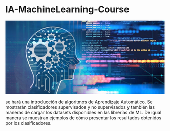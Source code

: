 # IA-MachineLearning-Course
![](https://github.com/YESUBZERO/IA-MachineLearning-Course/blob/main/git.png)

se hará una introducción de algoritmos de Aprendizaje Automático. Se mostrarán clasificadores 
supervisados y no supervisados y también las maneras de cargar los datasets disponibles en las 
librerías de ML. De igual manera se muestran ejemplos de cómo presentar los resultados obtenidos 
por los clasificadores.
